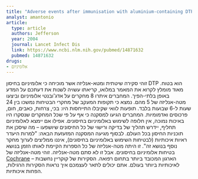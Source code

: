 ```yaml
---
title: "Adverse events after immunisation with aluminium-containing DTP vaccines: systematic review of the evidence"
analyst: amantonio
article:
  type: article
  authors: Jefferson
  year: 2004
  journal: Lancet Infect Dis
  link: https://www.ncbi.nlm.nih.gov/pubmed/14871632
  pubmed: 14871632
drugs:
- אלומיניום
---
```


זוהי סקירה שיטתית ומטא-אנליזה אשר מוכיחה כי אלומיניום בחיסון DTP הוא בטוח. מאוד מומלץ לקרוא את המאמר במלואו, קריאתו עשויה לשנות את דעתכם על המדע באופן בלתי-הפיך.
המחברים איתרו 8 מחקרים על אדג'ובנטי אלומיניום וביצעו מטה-אנליזה של 5 מהם. נמצא כי תקופות המעקב של מחקרי הבטיחות נמשכו בין 24 שעות ל-6 שבועות בלבד. תופעות לוואי שקיבלו התייחסות היו: בכי, צרחות, כאבים, חום, פרכוסים ואדמומיות.
המחברים הגיעו למסקנה כי אף על פי שכל המחקרים שנסקרו היו באיכות נמוכה, אין חלופה לשימוש באלומיניום בחיסונים. אפילו אם יימצא לאלומיניום תחליף, יידרש תהליך של בדיקה ורישוי של כל החיסונים שיושפעו – מה שיסכן את תוכניות החיסון בכל העולם.
לבסוף מגיעה המסקנה המזעזעת הבאה: "למרות היעדר ראיות איכותיות (לבטיחות השימוש באלומיניום בחיסונים), איננו ממליצים לערוך מחקר נוסף בנושא זה".
זו היתה מטה-אנליזה של כל הספרות הקיימת לאותו הזמן בנושא בטיחות אלומיניום בחיסונים. אבל זו לא סתם מטה-אנליזה. זוהי מטה-אנליזה של [Cochrane](https://en.wikipedia.org/wiki/Cochrane_(organisation)) – הארגון המכובד ביותר בתחום רפואה. הסקירות של קוקריין נחשבות לאיכותיות ביותר בעולם.
אתם יכולים לתאר לעצמכם איך נראות הסקירות הרגילות, הפחות איכותיות.
